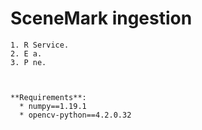 # SceneMark ingestion #

	1. R Service.
	2. E a.
	3. P ne.

 

    **Requirements**:
      * numpy==1.19.1
      * opencv-python==4.2.0.32
